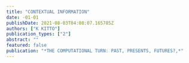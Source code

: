 ```yaml
---
title: "CONTEXTUAL INFORMATION"
date: -01-01
publishDate: 2021-08-03T04:08:07.165785Z
authors: ["K KITTO"]
publication_types: ["2"]
abstract: ""
featured: false
publication: "*THE COMPUTATIONAL TURN: PAST, PRESENTS, FUTURES?,*"
---
```


